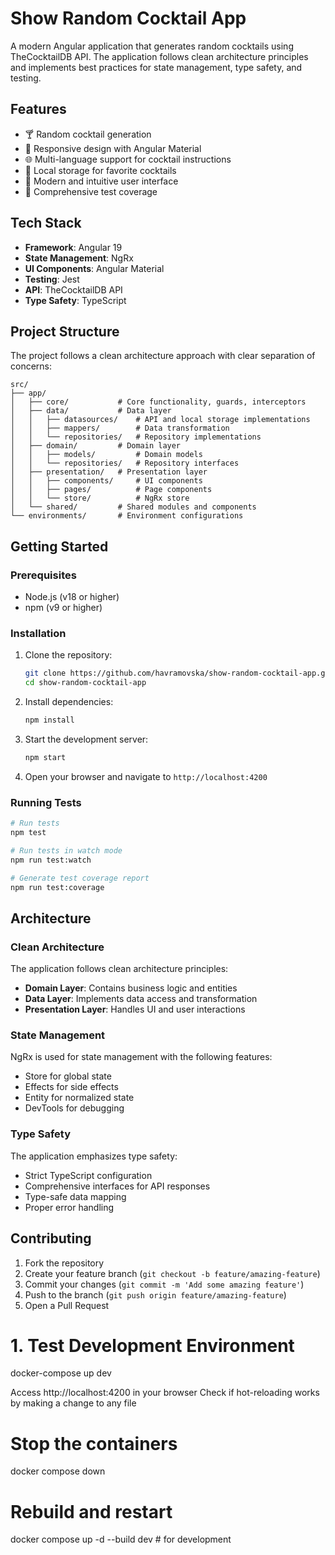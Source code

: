 # Show Random Cocktail App

A modern Angular application that generates random cocktails using TheCocktailDB API. The application follows clean architecture principles and implements best practices for state management, type safety, and testing.

## Features

- 🍸 Random cocktail generation
- 📱 Responsive design with Angular Material
- 🌐 Multi-language support for cocktail instructions
- 💾 Local storage for favorite cocktails
- 🎨 Modern and intuitive user interface
- 🧪 Comprehensive test coverage

## Tech Stack

- **Framework**: Angular 19
- **State Management**: NgRx
- **UI Components**: Angular Material
- **Testing**: Jest
- **API**: TheCocktailDB API
- **Type Safety**: TypeScript

## Project Structure

The project follows a clean architecture approach with clear separation of concerns:

```
src/
├── app/
│   ├── core/           # Core functionality, guards, interceptors
│   ├── data/           # Data layer
│   │   ├── datasources/    # API and local storage implementations
│   │   ├── mappers/        # Data transformation
│   │   └── repositories/   # Repository implementations
│   ├── domain/         # Domain layer
│   │   ├── models/         # Domain models
│   │   └── repositories/   # Repository interfaces
│   ├── presentation/   # Presentation layer
│   │   ├── components/     # UI components
│   │   ├── pages/          # Page components
│   │   └── store/          # NgRx store
│   └── shared/         # Shared modules and components
└── environments/       # Environment configurations
```

## Getting Started

### Prerequisites

- Node.js (v18 or higher)
- npm (v9 or higher)

### Installation

1. Clone the repository:
   ```bash
   git clone https://github.com/havramovska/show-random-cocktail-app.git
   cd show-random-cocktail-app
   ```

2. Install dependencies:
   ```bash
   npm install
   ```

3. Start the development server:
   ```bash
   npm start
   ```

4. Open your browser and navigate to `http://localhost:4200`

### Running Tests

```bash
# Run tests
npm test

# Run tests in watch mode
npm run test:watch

# Generate test coverage report
npm run test:coverage
```

## Architecture

### Clean Architecture

The application follows clean architecture principles:

- **Domain Layer**: Contains business logic and entities
- **Data Layer**: Implements data access and transformation
- **Presentation Layer**: Handles UI and user interactions

### State Management

NgRx is used for state management with the following features:
- Store for global state
- Effects for side effects
- Entity for normalized state
- DevTools for debugging

### Type Safety

The application emphasizes type safety:
- Strict TypeScript configuration
- Comprehensive interfaces for API responses
- Type-safe data mapping
- Proper error handling

## Contributing

1. Fork the repository
2. Create your feature branch (`git checkout -b feature/amazing-feature`)
3. Commit your changes (`git commit -m 'Add some amazing feature'`)
4. Push to the branch (`git push origin feature/amazing-feature`)
5. Open a Pull Request


# 1. Test Development Environment
docker-compose up dev

Access http://localhost:4200 in your browser
Check if hot-reloading works by making a change to any file

# Stop the containers
docker compose down

# Rebuild and restart
docker compose up -d --build dev  # for development
